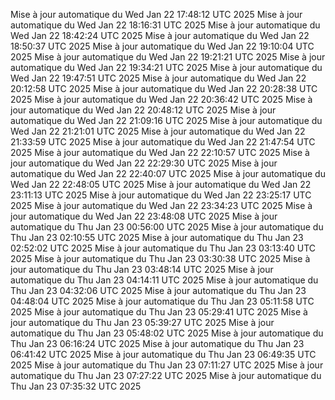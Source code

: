 Mise à jour automatique du Wed Jan 22 17:48:12 UTC 2025
Mise à jour automatique du Wed Jan 22 18:16:31 UTC 2025
Mise à jour automatique du Wed Jan 22 18:42:24 UTC 2025
Mise à jour automatique du Wed Jan 22 18:50:37 UTC 2025
Mise à jour automatique du Wed Jan 22 19:10:04 UTC 2025
Mise à jour automatique du Wed Jan 22 19:21:21 UTC 2025
Mise à jour automatique du Wed Jan 22 19:34:21 UTC 2025
Mise à jour automatique du Wed Jan 22 19:47:51 UTC 2025
Mise à jour automatique du Wed Jan 22 20:12:58 UTC 2025
Mise à jour automatique du Wed Jan 22 20:28:38 UTC 2025
Mise à jour automatique du Wed Jan 22 20:36:42 UTC 2025
Mise à jour automatique du Wed Jan 22 20:48:12 UTC 2025
Mise à jour automatique du Wed Jan 22 21:09:16 UTC 2025
Mise à jour automatique du Wed Jan 22 21:21:01 UTC 2025
Mise à jour automatique du Wed Jan 22 21:33:59 UTC 2025
Mise à jour automatique du Wed Jan 22 21:47:54 UTC 2025
Mise à jour automatique du Wed Jan 22 22:10:57 UTC 2025
Mise à jour automatique du Wed Jan 22 22:29:30 UTC 2025
Mise à jour automatique du Wed Jan 22 22:40:07 UTC 2025
Mise à jour automatique du Wed Jan 22 22:48:05 UTC 2025
Mise à jour automatique du Wed Jan 22 23:11:13 UTC 2025
Mise à jour automatique du Wed Jan 22 23:25:17 UTC 2025
Mise à jour automatique du Wed Jan 22 23:34:23 UTC 2025
Mise à jour automatique du Wed Jan 22 23:48:08 UTC 2025
Mise à jour automatique du Thu Jan 23 00:56:00 UTC 2025
Mise à jour automatique du Thu Jan 23 02:10:55 UTC 2025
Mise à jour automatique du Thu Jan 23 02:52:02 UTC 2025
Mise à jour automatique du Thu Jan 23 03:13:40 UTC 2025
Mise à jour automatique du Thu Jan 23 03:30:38 UTC 2025
Mise à jour automatique du Thu Jan 23 03:48:14 UTC 2025
Mise à jour automatique du Thu Jan 23 04:14:11 UTC 2025
Mise à jour automatique du Thu Jan 23 04:32:06 UTC 2025
Mise à jour automatique du Thu Jan 23 04:48:04 UTC 2025
Mise à jour automatique du Thu Jan 23 05:11:58 UTC 2025
Mise à jour automatique du Thu Jan 23 05:29:41 UTC 2025
Mise à jour automatique du Thu Jan 23 05:39:27 UTC 2025
Mise à jour automatique du Thu Jan 23 05:48:02 UTC 2025
Mise à jour automatique du Thu Jan 23 06:16:24 UTC 2025
Mise à jour automatique du Thu Jan 23 06:41:42 UTC 2025
Mise à jour automatique du Thu Jan 23 06:49:35 UTC 2025
Mise à jour automatique du Thu Jan 23 07:11:27 UTC 2025
Mise à jour automatique du Thu Jan 23 07:27:22 UTC 2025
Mise à jour automatique du Thu Jan 23 07:35:32 UTC 2025
